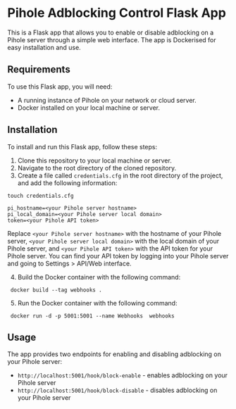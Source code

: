# Pihole Adblocking Control Flask App

This is a Flask app that allows you to enable or disable adblocking on a Pihole server through a simple web interface. The app is Dockerised for easy installation and use.

## Requirements

To use this Flask app, you will need:

- A running instance of Pihole on your network or cloud server.
- Docker installed on your local machine or server.

## Installation

To install and run this Flask app, follow these steps:

1. Clone this repository to your local machine or server.
2. Navigate to the root directory of the cloned repository.
3. Create a file called `credentials.cfg` in the root directory of the project, and add the following information:

```shell
touch credentials.cfg
```

```[piholeApi]
pi_hostname=<your Pihole server hostname>
pi_local_domain=<your Pihole server local domain>
token=<your Pihole API token>
```

Replace `<your Pihole server hostname>` with the hostname of your Pihole server, `<your Pihole server local domain>` with the local domain of your Pihole server, and `<your Pihole API token>` with the API token for your Pihole server. You can find your API token by logging into your Pihole server and going to Settings > API/Web interface.

4. Build the Docker container with the following command:

```shell
 docker build --tag webhooks .
 ```


5. Run the Docker container with the following command:
```shell
 docker run -d -p 5001:5001 --name Webhooks  webhooks
```

## Usage

The app provides two endpoints for enabling and disabling adblocking on your Pihole server:

- `http://localhost:5001/hook/block-enable` - enables adblocking on your Pihole server
- `http://localhost:5001/hook/block-disable` - disables adblocking on your Pihole server

